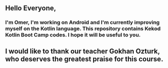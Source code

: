 ## Hello Everyone,
### I'm Omer, I'm working on Android and I'm currently improving myself on the Kotlin language. This repository contains Kekod Kotlin Boot Camp codes. I hope it will be useful to you.
## I would like to thank our teacher Gokhan Ozturk, who deserves the greatest praise for this course.

